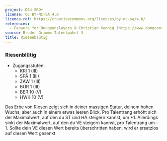 ```yaml
---
project: DS4 SRD+
license: CC BY-NC-SA 4.0
licence-ref: https://creativecommons.org/licenses/by-nc-sa/4.0/
references: 
  - Fanwerk for Dungeonslayers © Christian Kennig (https://www.dungeonslayers.net/)
source: Bruder Grimms Talentpaket 3
title: Riesenblütig
---
```


### Riesenblütig

- Zugangsstufen:
  - KRI 1 (III)
  - SPÄ 1 (III)
  - ZAW 1 (III)
  - BÜR 1 (III)
  - BER 10 (V)
  - HWK 10 (V)

Das Erbe von Riesen zeigt sich in deiner massigen Statur, deinem hohen Wuchs, aber auch in einem etwas leeren Blick. Pro Talentrang erhöht sich der Maximalwert, auf den du ST und HÄ steigern kannst, um +1. Allerdings sinkt der Maximalwert, auf den du VE steigern kannst, pro Talentrang um - 1. Sollte dein VE diesen Wert bereits überschritten haben, wird er ersatzlos auf diesen Wert gesenkt.


